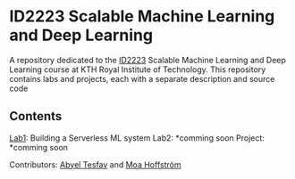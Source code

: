 # ID2223 Scalable Machine Learning and Deep Learning
A repository dedicated to the [ID2223](https://www.kth.se/student/kurser/kurs/ID2223?l=en) Scalable Machine Learning and Deep Learning course at KTH Royal Institute of Technology. This repository contains labs and projects, each with a separate description and source code

## Contents

[Lab1](https://github.com/AbyelT/ID2223-Scalable-ML-and-DL/tree/main/Lab1): Building a Serverless ML system
Lab2: *comming soon
Project: *comming soon

Contributors: [Abyel Tesfay](https://github.com/AbyelT) and [Moa Hoffström]()
